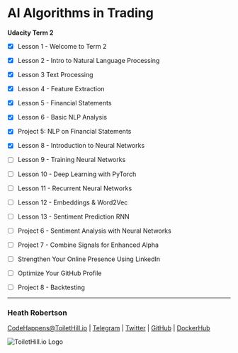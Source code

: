 # AI Algorithms in Trading
**Udacity Term 2**


- [x] Lesson 1 - Welcome to Term 2
- [x] Lesson 2 - Intro to Natural Language Processing
- [x] Lesson 3 Text Processing
- [x] Lesson 4 - Feature Extraction
- [x] Lesson 5 - Financial Statements
- [x] Lesson 6 - Basic NLP Analysis
- [x] Project 5: NLP on Financial Statements
- [x] Lesson 8 - Introduction to Neural Networks
- [ ] Lesson 9 - Training Neural Networks
- [ ] Lesson 10 - Deep Learning with PyTorch
- [ ] Lesson 11 - Recurrent Neural Networks
- [ ] Lesson 12 - Embeddings & Word2Vec
- [ ] Lesson 13 - Sentiment Prediction RNN
- [ ] Project 6 - Sentiment Analysis with Neural Networks
- [ ] Project 7 - Combine Signals for Enhanced Alpha
- [ ] Strengthen Your Online Presence Using LinkedIn
- [ ] Optimize Your GitHub Profile
- [ ] Project 8 - Backtesting


___
### Heath Robertson
[CodeHappens@ToiletHill.io](mailto:CodeHappens@ToiletHill.io?subject=[GitHub]%20Repo) | [Telegram](http://t.me/heathdrobertson) | [Twitter](https://twitter.com/heathdrobertson) | [GitHub](https://github.com/heathdrobertson) | [DockerHub](https://hub.docker.com/u/heathdrobertson)


![ToiletHill.io Logo](https://heathdrobertson.github.io/images/logo/ToiletHill.png)
